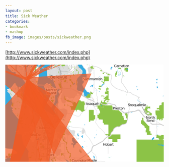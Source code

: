 ```yaml
---
layout: post
title: Sick Weather
categories:
- bookmark
- mashup
fb_image: images/posts/sickweather.png
---
```

[http://www.sickweather.com/index.php](http://www.sickweather.com/index.php)

![Sick Weather](/images/posts/sickweather.png)

